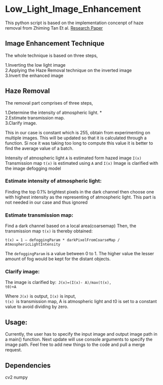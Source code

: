 # Low_Light_Image_Enhancement
This python script is based on the implementation concenpt of haze removal from Zhiming Tan Et al. [Research Paper](https://www.semanticscholar.org/paper/Fast-Single-image-Defogging-Tan-Bai/64caa24f2cb3fff6d8eb966f90078f0d0b8a7db0?p2df)

## Image Enhancement Technique
The whole technique is based on three steps,

  1.Inverting the low light image<br />
  2.Applying the Haze Removal technique on the inverted image<br />
  3.Invert the enhanced image<br />
## Haze Removal
The removal part comprises of three steps,

  1.Determine the intensity of atmospheric light. *<br />
  2.Estimate transmission map.<br />
  3.Clarify image.<br />
  
   This in our case is constant which is 255, obtain from experimenting on multiple images. This will be updated so that it is calculated through a function. Si nce it was taking too long to compute this value it is better to find the average value of a batch.


Intensity of atmospheric light <code>A</code> is estimated form hazed image <code>I(x)</code> Transmission map <code>t(x)</code> is estimated using <code>A</code> and <code>I(x)</code> Image is clarified with the image defogging model

### Estimate intensity of atmospheric light:
Finding the top 0.1% brightest pixels in the dark channel then choose one with highest intensity as the representing of atmospheric light. This part is not needed in our case and thus ignored

### Estimate transmission map:
Find a dark channel based on a local area(coarsemap) Then, the transmission map <code>t(x)</code> is thereby obtained:

<code>t(x) = 1 – defoggingParam * darkPixelFromCoarseMap / AtmosphericLightIntensity</code>

The <code>defoggingParam</code> is a value between 0 to 1. The higher value the lesser amount of fog would be kept for the distant objects.

### Clarify image:
The image is clarified by:<code> J(x)=(I(x)- A)/max(t(x), t0)+A</code>

Where <code>J(x)</code> is output, <code>I(x)</code> is input,<code> t(x) </code>is transmission map, A is atmospheric light and t0 is set to a constant value to avoid dividing by zero.

## Usage:
Currently, the user has to specify the input image and output image path in a main() function. Next update will use console arguments to specify the image path. Feel free to add new things to the code and pull a merge request.

## Dependencies
cv2 numpy

